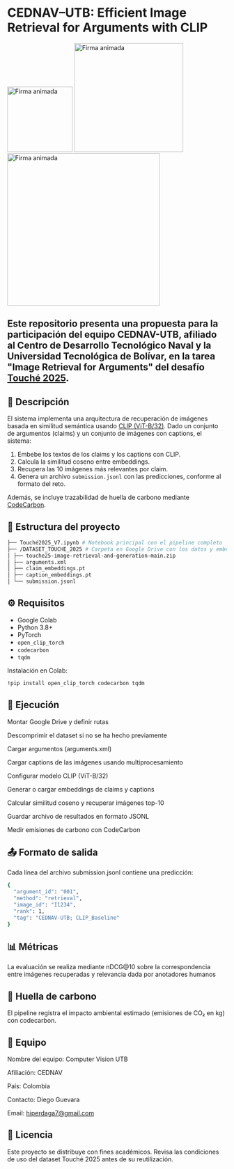 # CEDNAV–UTB: Efficient Image Retrieval for Arguments with CLIP

<img src="https://github.com/user-attachments/assets/44305bf0-c24a-4c1d-8f87-852445707970" width="150" alt="Firma animada">
<img src="https://github.com/user-attachments/assets/4c167b85-1fb9-4f8d-8ef9-9e0d60cf01c7" width="250" alt="Firma animada">
<img src="https://github.com/user-attachments/assets/1658fa2f-d8a3-494f-a812-fc33cf471188" width="350" alt="Firma animada">

## Este repositorio presenta una propuesta para la participación del equipo **CEDNAV-UTB**, afiliado al **Centro de Desarrollo Tecnológico Naval** y la **Universidad Tecnológica de Bolívar**, en la tarea "Image Retrieval for Arguments" del desafío [Touché 2025](https://touche.webis.de/clef25/touche25-web/image-retrieval-for-arguments.html).



## 📌 Descripción

El sistema implementa una arquitectura de recuperación de imágenes basada en similitud semántica usando [CLIP (ViT-B/32)](https://openai.com/research/clip). Dado un conjunto de argumentos (claims) y un conjunto de imágenes con captions, el sistema:

1. Embebe los textos de los claims y los captions con CLIP.
2. Calcula la similitud coseno entre embeddings.
3. Recupera las 10 imágenes más relevantes por claim.
4. Genera un archivo `submission.jsonl` con las predicciones, conforme al formato del reto.

Además, se incluye trazabilidad de huella de carbono mediante [CodeCarbon](https://mlco2.github.io/codecarbon/).



## 📁 Estructura del proyecto

```bash
├── Touché2025_V7.ipynb # Notebook principal con el pipeline completo
├── /DATASET_TOUCHE_2025 # Carpeta en Google Drive con los datos y embeddings
│ ├── touche25-image-retrieval-and-generation-main.zip
│ ├── arguments.xml
│ ├── claim_embeddings.pt
│ ├── caption_embeddings.pt
│ └── submission.jsonl
```


## ⚙️ Requisitos

- Google Colab
- Python 3.8+
- PyTorch
- `open_clip_torch`
- `codecarbon`
- `tqdm`

Instalación en Colab:

```bash
!pip install open_clip_torch codecarbon tqdm
```

## 🚀 Ejecución
Montar Google Drive y definir rutas

Descomprimir el dataset si no se ha hecho previamente

Cargar argumentos (arguments.xml)

Cargar captions de las imágenes usando multiprocesamiento

Configurar modelo CLIP (ViT-B/32)

Generar o cargar embeddings de claims y captions

Calcular similitud coseno y recuperar imágenes top-10

Guardar archivo de resultados en formato JSONL

Medir emisiones de carbono con CodeCarbon

## 📤 Formato de salida
Cada línea del archivo submission.jsonl contiene una predicción:

```bash
{
  "argument_id": "001",
  "method": "retrieval",
  "image_id": "I1234",
  "rank": 1,
  "tag": "CEDNAV-UTB; CLIP_Baseline"
}
```

## 📊 Métricas
La evaluación se realiza mediante nDCG@10 sobre la correspondencia entre imágenes recuperadas y relevancia dada por anotadores humanos

## 🌱 Huella de carbono
El pipeline registra el impacto ambiental estimado (emisiones de CO₂ en kg) con codecarbon.

## 👥 Equipo
Nombre del equipo: Computer Vision UTB

Afiliación: CEDNAV

País: Colombia

Contacto: Diego Guevara

Email: hiperdaga7@gmail.com


## 📝 Licencia
Este proyecto se distribuye con fines académicos. Revisa las condiciones de uso del dataset Touché 2025 antes de su reutilización.


